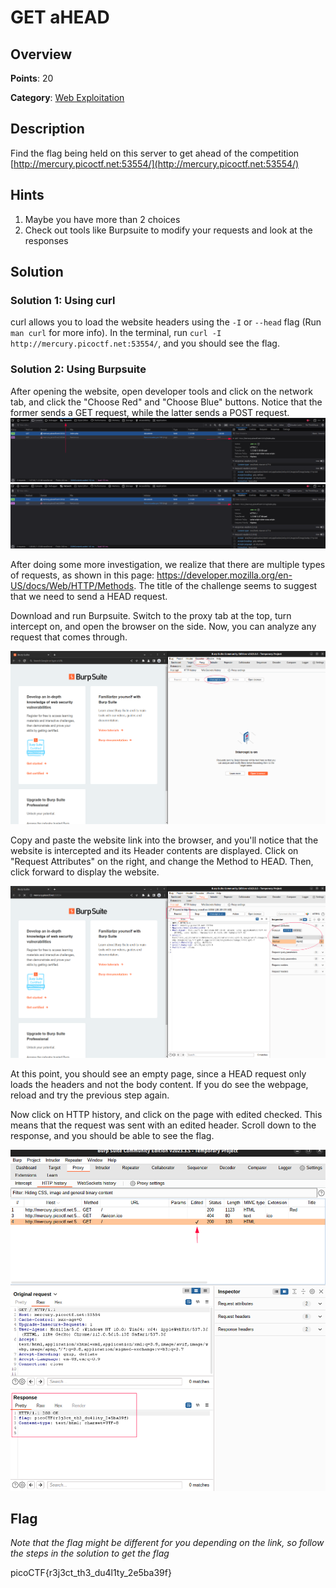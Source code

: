 # GET aHEAD

## Overview

**Points**: 20

**Category**: [Web Exploitation](../)

## Description

Find the flag being held on this server to get ahead of the competition [http://mercury.picoctf.net:53554/](http://mercury.picoctf.net:53554/)

## Hints

1. Maybe you have more than 2 choices
2. Check out tools like Burpsuite to modify your requests and look at the responses

## Solution

### Solution 1: Using curl

curl allows you to load the website headers using the `-I` or `--head` flag (Run `man curl` for more info). In the terminal, run `curl -I http://mercury.picoctf.net:53554/`, and you should see the flag.

### Solution 2: Using Burpsuite

After opening the website, open developer tools and click on the network tab, and click the "Choose Red" and "Choose Blue" buttons. Notice that the former sends a GET request, while the latter sends a POST request. 
![GET Request](GET.png)![POST Request](POST.png)

After doing some more investigation, we realize that there are multiple types of requests, as shown in this page: https://developer.mozilla.org/en-US/docs/Web/HTTP/Methods. The title of the challenge seems to suggest that we need to send a HEAD request.

Download and run Burpsuite. Switch to the proxy tab at the top, turn intercept on, and open the browser on the side. Now, you can analyze any request that comes through. 

![Intercept Request](BurpSuiteIntercept.png)

Copy and paste the website link into the browser, and you'll notice that the website is intercepted and its Header contents are displayed. Click on "Request Attributes" on the right, and change the Method to HEAD. Then, click forward to display the website.

![Change Request](ChangeRequest.png)

At this point, you should see an empty page, since a HEAD request only loads the headers and not the body content. If you do see the webpage, reload and try the previous step again. 

Now click on HTTP history, and click on the page with edited checked. This means that the request was sent with an edited header. Scroll down to the response, and you should be able to see the flag.

![Flag](Flag.png)

## Flag

*Note that the flag might be different for you depending on the link, so follow the steps in the solution to get the flag*

picoCTF{r3j3ct_th3_du4l1ty_2e5ba39f}
